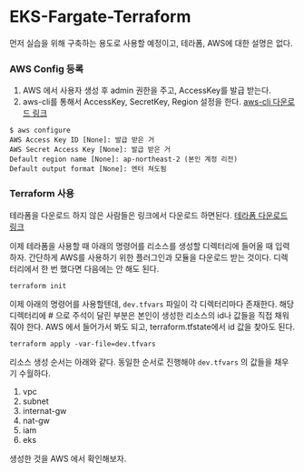 # EKS-Fargate-Terraform
먼저 실습을 위해 구축하는 용도로 사용할 예정이고, 테라폼, AWS에 대한 설명은 없다. 


### AWS Config 등록

1. AWS 에서 사용자 생성 후 admin 권한을 주고, AccessKey를 발급 받는다.
2. aws-cli를 통해서 AccessKey, SecretKey, Region 설정을 한다. [aws-cli 다운로드 링크](https://docs.aws.amazon.com/ko_kr/cli/latest/userguide/getting-started-install.html)
```
$ aws configure
AWS Access Key ID [None]: 발급 받은 거
AWS Secret Access Key [None]: 발급 받은 거
Default region name [None]: ap-northeast-2 (본인 계정 리전)
Default output format [None]: 엔터 쳐도됨
```

### Terraform 사용

테라폼을 다운로드 하지 않은 사람들은 링크에서 다운로드 하면된다. [테라폼 다운로드 링크](https://developer.hashicorp.com/terraform/downloads)

이제 테라폼을 사용할 때 아래의 명령어를 리소스를 생성할 디렉터리에 들어올 때 입력하자. 간단하게 AWS를 사용하기 위한 플러그인과 모듈을 다운로드 받는 것이다. 디렉터리에서 한 번 했다면 다음에는 안 해도 된다.
```
terraform init
```

이제 아래의 명령어를 사용할텐데, `dev.tfvars` 파일이 각 디렉터리마다 존재한다. 해당 디렉터리에 # 으로 주석이 달린 부분은 본인이 생성한 리소스의 id나 값들을 직접 채워줘야 한다. AWS 에서 들어가서 봐도 되고, terraform.tfstate에서 id 값을 찾아도 된다. 
```
terraform apply -var-file=dev.tfvars
```

리소스 생성 순서는 아래와 같다. 동일한 순서로 진행해야 `dev.tfvars` 의 값들을 채우기 수월하다. 

1. vpc
2. subnet
3. internat-gw
4. nat-gw
5. iam
6. eks

생성한 것을 AWS 에서 확인해보자.
